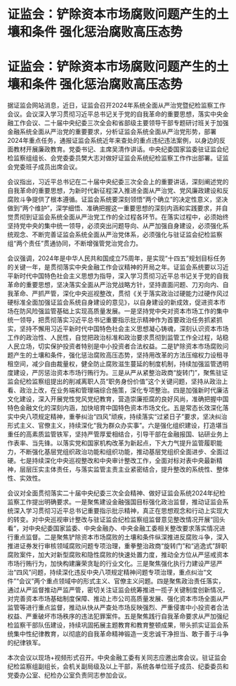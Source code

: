 # 证监会：铲除资本市场腐败问题产生的土壤和条件 强化惩治腐败高压态势

# 证监会：铲除资本市场腐败问题产生的土壤和条件 强化惩治腐败高压态势

据证监会网站消息，近日，证监会召开2024年系统全面从严治党暨纪检监察工作会议。会议深入学习贯彻习近平总书记关于党的自我革命的重要思想，落实中央金融工作会议、二十届中央纪委三次全会和省部级主要领导干部专题研讨班关于加强金融系统全面从严治党的重要要求，分析证监会系统全面从严治党形势，部署2024年重点任务，通报证监会系统近年来查处的重点违纪违法案例，以身边的反面教材开展廉政教育。党委书记、主席吴清作讲话。中央纪委国家监委驻证监会纪检监察组组长、会党委委员樊大志对做好证监会系统纪检监察工作作出部署。证监会党委班子成员出席会议。

会议指出，习近平总书记在二十届中央纪委三次全会上的重要讲话，深刻阐述党的自我革命的重要思想，为新时代新征程深入推进全面从严治党、党风廉政建设和反腐败斗争提供了根本遵循。证监会系统要深刻领悟“两个确立”的决定性意义，坚决做到“两个维护”，深学细悟、准确把握这一重要思想的深刻内涵和实践要求，并自觉贯彻到证监会系统全面从严治党工作的全过程各环节。在落实过程中，必须始终坚持党中央的集中统一领导，必须突出问题导向、从严加强自身建设，必须强化系统观念、不断完善证监会系统全面从严治党体系，必须强化与驻证监会纪检监察组“两个责任”贯通协同，不断增强管党治党合力。

会议强调，2024年是中华人民共和国成立75周年，是实现“十四五”规划目标任务的关键一年，是贯彻落实中央金融工作会议精神的开局之年。证监会系统要以习近平新时代中国特色社会主义思想为指导，深入学习贯彻习近平总书记关于党的自我革命的重要思想，坚决落实全面从严治党战略方针，坚持直面问题、刀刃向内、自我革命、严抓严管，深化中央巡视整改，贯彻《关于落实政治过硬能力过硬作风过硬标准全面加强证监会系统自身建设的意见》，以自身建设的新成效，促进资本市场在防风险强监管基础上实现高质量发展。一是坚持党中央对资本市场工作的集中统一领导，把贯彻落实习近平总书记重要指示批示精神作为首要政治任务抓紧抓实，坚持不懈用习近平新时代中国特色社会主义思想凝心铸魂，深刻认识资本市场工作的政治性、人民性，自觉把政治标准和政治要求贯彻到监管工作全过程，站稳人民立场，切实保护投资者特别是中小投资者合法权益。二是铲除资本市场腐败问题产生的土壤和条件，强化惩治腐败高压态势，坚持用改革的方法压缩权力设租寻租空间，减少自由裁量权，健全防止腐败滋生蔓延的制度机制，持续加强监管透明度建设，严厉惩治资本市场行贿行为。三是从严从紧整治政商“旋转门”，聚焦驻证监会纪检监察组提出的削减离职人员“职务身份价值”这个关键问题，坚持从政治上看、政治上改，在业务端和管理端综合施策，深化专项整治。四是加强新时代廉洁文化建设，深入开展党性党风党纪教育，营造崇廉拒腐的良好风尚，准确把握中国特色金融文化的深刻内涵，加快培育中国特色资本市场文化。五是常态长效深化落实中央八项规定精神，重拳纠治“四风”顽疾，持续落实“过紧日子”要求，坚决纠治形式主义、官僚主义，持续深化“我为群众办实事”。六是强化组织建设，打造堪当重任的高素质监管铁军，坚持严管厚爱相结合，引导干部在金融报国、钻研业务上作表率、当先锋。以落实党和国家机构改革为新起点，下大力气提升监管履职能力，不断强化基层党组织政治功能和组织功能，推动基层党组织全面进步、全面过硬。七是持续深化中央巡视整改和中央审计整改工作，全面对标对表中央最新精神，层层压实主体责任，与落实监管主责主业紧密结合，提升整改的系统性、整体性、实效性。

会议对全面贯彻落实二十届中央纪委三次全会精神、做好证监会系统2024年纪检监察工作提出明确要求。一是聚焦建设金融强国目标强化政治监督，推动证监会系统深入学习贯彻习近平总书记重要指示批示精神，真正在思想观念和行动上实现大的转变。对中央巡视审计整改与驻证监会纪检监察组监督意见整改情况开展“回头看”，对中央纪委国家监委、中央金融办、中央金融工委相关整改要求落实情况进行重点监督。二是聚焦铲除资本市场腐败的土壤和条件纵深推进反腐败斗争，深入推进证券发行审核领域腐败问题专项治理，重拳整治政商“旋转门”和“逃逸式”辞职腐败案件，加大对新型腐败和隐性腐败的快速处置力度，推动全方位从严惩戒资本市场行贿行为，加快构建廉荣贪耻的行业文化。三是聚焦强化执行力建设严惩严治“四风”问题，持续深化违反中央八项规定精神问题专项治理，重点纠治“文件”“会议”两个重点领域中的形式主义、官僚主义问题。四是聚焦政治责任落实，通过从严监督推动严监严管，密切关注证监会统筹推进一揽子关键制度创新情况，对完善资本市场基础制度保障、推动上市公司高质量发展、强化资本市场全面从严监管等进行重点监督，推动从快从严查处市场反映强烈、严重侵害中小投资者合法权益、严重破坏市场秩序的违法犯罪案件。五是聚焦践行自我革命要求从严加强纪检监察干部队伍建设，持续巩固拓展主题教育和教育整顿成果，带头抓实证监会系统集中性纪律教育，以彻底的自我革命精神锻造一支忠诚干净担当、敢于善于斗争的纪律铁军。

本次会议以现场+视频形式召开。中央金融工委有关同志应邀出席会议。驻证监会纪检监察组副组长，会机关副局级及以上干部，系统各单位班子成员、纪委委员和党委办公室、纪检办公室负责同志参加会议。

